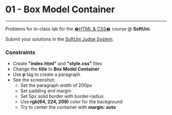 # 01 - Box Model Container
------
Problems for in-class lab for the [�HTML & CSS�](https://softuni.bg/trainings/2375/html-and-css-may-2019) course @ **SoftUni**.

Submit your solutions in the [SoftUni Judge System](https://judge.softuni.bg/Contests/1235/CSS-Box-Model).

### Constraints
 * Create **"index.html"** and **"style.css"** files
 * Change the **title** to **Box Model Container**
 * Use **p** tag to create a paragraph       
 * See the screenshot:
   * Set the paragraph width of 200px
   * Set padding and margin
   * Set 5px solid border with border-radius
   * Use **rgb(64, 224, 208)** color for the background
   * Try to center the container with **margin: auto** 